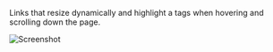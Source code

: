 Links that resize dynamically and highlight a tags when hovering and scrolling down the page.

![Screenshot](https://github.com/devinenoise/follow-links/blob/main/screenshot.png)
